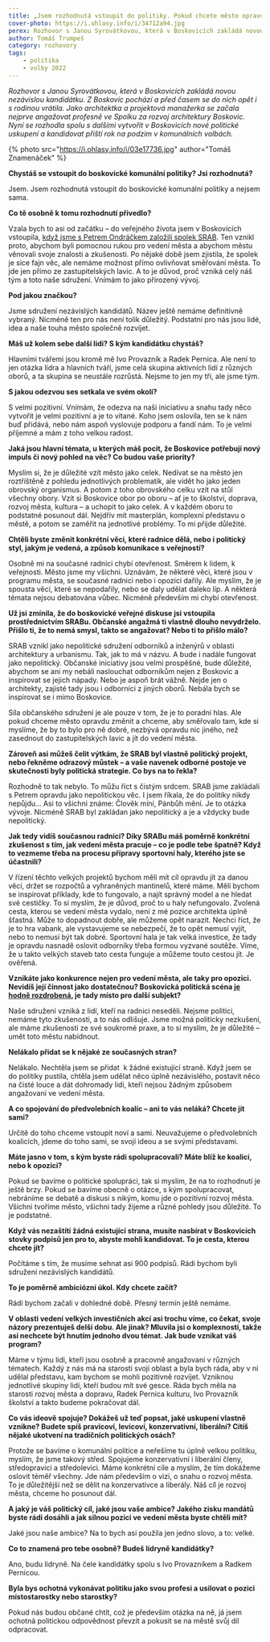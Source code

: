 ```yaml
---
title: „Jsem rozhodnutá vstoupit do politiky. Pokud chcete město opravdu změnit, nic jiného nezbývá.“
cover-photo: https://i.ohlasy.info/i/34712a94.jpg
perex: Rozhovor s Janou Syrovátkovou, která v Boskovicích zakládá novou nezávislou kandidátku.
author: Tomáš Trumpeš
category: rozhovory
tags:
    - politika
    - volby 2022
---
```


*Rozhovor s Janou Syrovátkovou, která v Boskovicích zakládá novou nezávislou kandidátku. Z Boskovic pochází a před časem se do nich opět i s rodinou vrátila. Jako architektka a projektová manažerka se začala nejprve angažovat profesně ve Spolku za rozvoj architektury Boskovic. Nyní se rozhodla spolu s dalšími vytvořit v Boskovicích nové politické uskupení a kandidovat příští rok na podzim v komunálních volbách.*

{% photo src="https://i.ohlasy.info/i/03e17736.jpg" author="Tomáš Znamenáček" %}

**Chystáš se vstoupit do boskovické komunální politiky? Jsi rozhodnutá?**

Jsem. Jsem rozhodnutá vstoupit do boskovické komunální politiky a nejsem sama.

**Co tě osobně k tomu rozhodnutí přivedlo?**

Vzala bych to asi od začátku – do veřejného života jsem v Boskovicích vstoupila, [když jsme s Petrem Ondráčkem založili spolek SRAB](https://ohlasy.info/clanky/2020/12/prichazi-srab.html). Ten vznikl proto, abychom byli pomocnou rukou pro vedení města a abychom městu věnovali svoje znalosti a zkušenosti. Po nějaké době jsem zjistila, že spolek je sice fajn věc, ale nemáme možnost přímo ovlivňovat směřování města. To jde jen přímo ze zastupitelských lavic. A to je důvod, proč vzniká celý náš tým a toto naše sdružení. Vnímám to jako přirozený vývoj.

**Pod jakou značkou?** 

Jsme sdružení nezávislých kandidátů. Název ještě nemáme definitivně vybraný. Nicméně ten pro nás není tolik důležitý. Podstatní pro nás jsou lidé, idea a naše touha město společně rozvíjet.

**Máš už kolem sebe další lidi? S kým kandidátku chystáš?**

Hlavními tvářemi jsou kromě mě Ivo Provazník a Radek Pernica. Ale není to jen otázka lídra a hlavních tváří, jsme celá skupina aktivních lidí z různých oborů, a ta skupina se neustále rozrůstá. Nejsme to jen my tři, ale jsme tým.

**S jakou odezvou ses setkala ve svém okolí?**

S velmi pozitivní. Vnímám, že odezva na naši iniciativu a snahu tady něco vytvořit je velmi pozitivní a je to vítané. Koho jsem oslovila, ten se k nám buď přidává, nebo nám aspoň vyslovuje podporu a fandí nám. To je velmi příjemné a mám z toho velkou radost.

**Jaká jsou hlavní témata, u kterých máš pocit, že Boskovice potřebují nový impuls či nový pohled na věc? Co budou vaše priority?**

Myslím si, že je důležité vzít město jako celek. Nedívat se na město jen roztříštěně z pohledu jednotlivých problematik, ale vidět ho jako jeden obrovský organismus. A potom z toho obrovského celku vzít na stůl všechny obory. Vzít si Boskovice obor po oboru – ať je to školství, doprava, rozvoj města, kultura – a uchopit to jako celek. A v každém oboru to podstatné posunout dál. Nejdřív mít masterplán, komplexní představu o městě, a potom se zaměřit na jednotlivé problémy. To mi přijde důležité.

**Chtěli byste změnit konkrétní věci, které radnice dělá, nebo i politický styl, jakým je vedená, a způsob komunikace s veřejností?**

Osobně mi na současné radnici chybí otevřenost. Směrem k lidem, k veřejnosti. Město jsme my všichni. Uznávám, že některé věci, které jsou v programu města, se současné radnici nebo i opozici dařily. Ale myslím, že je spousta věcí, které se nepodařily, nebo se daly udělat daleko líp. A některá témata nejsou debatována vůbec. Nicméně především mi chybí otevřenost.

**Už jsi zmínila, že do boskovické veřejné diskuse jsi vstoupila prostřednictvím SRABu. Občanské angažmá ti vlastně dlouho nevydrželo. Přišlo ti, že to nemá smysl, takto se angažovat? Nebo ti to přišlo málo?**

SRAB vznikl jako nepolitické sdružení odborníků a inženýrů v oblasti architektury a urbanismu. Tak, jak to má v názvu. A bude i nadále fungovat jako nepolitický. Občanské iniciativy jsou velmi prospěšné, bude důležité, abychom se ani my nebáli naslouchat odborníkům nejen z Boskovic a inspirovat se jejich nápady. Nebo je aspoň brát vážně. Nejde jen o architekty, zajisté tady jsou i odborníci z jiných oborů. Nebála bych se inspirovat se i mimo Boskovice. 

Síla občanského sdružení je ale pouze v tom, že je to poradní hlas. Ale pokud chceme město opravdu změnit a chceme, aby směřovalo tam, kde si myslíme, že by to bylo pro ně dobré, nezbývá opravdu nic jiného, než zasednout do zastupitelských lavic a jít do vedení města.

**Zároveň asi můžeš čelit výtkám, že SRAB byl vlastně politický projekt, nebo řekněme odrazový můstek – a vaše navenek odborné postoje ve skutečnosti byly politická strategie. Co bys na to řekla?**

Rozhodně to tak nebylo. To můžu říct s čistým srdcem. SRAB jsme zakládali s Petrem opravdu jako nepolitickou věc. I jsem říkala, že do politiky nikdy nepůjdu... Asi to všichni známe: Člověk míní, Pánbůh mění. Je to otázka vývoje. Nicméně SRAB byl zakládan jako nepolitický a je a vždycky bude nepolitický.

**Jak tedy vidíš současnou radnici? Díky SRABu máš poměrně konkrétní zkušenost s tím, jak vedení města pracuje – co je podle tebe špatně? Když to vezmeme třeba na procesu přípravy sportovní haly, kterého jste se účastnili?**

V řízení těchto velkých projektů bychom měli mít cíl opravdu jít za danou věcí, držet se rozpočtů a vyhraněných mantinelů, které máme. Měli bychom se inspirovat příklady, kde to fungovalo, a najít správný model a ne hledat své cestičky. To si myslím, že je důvod, proč to u haly nefungovalo. Zvolená cesta, kterou se vedení města vydalo, není z mé pozice architekta úplně šťastná. Může to dopadnout dobře, ale můžeme opět narazit. Nechci říct, že je to hra vabank, ale vystavujeme se nebezpečí, že to opět nemusí vyjít, nebo to nemusí být tak dobré. Sportovní hala je tak velká investice, že tady je opravdu nasnadě oslovit odborníky třeba formou vyzvané soutěže. Víme, že u takto velkých staveb tato cesta funguje a můžeme touto cestou jít. Je ověřená. 

**Vznikáte jako konkurence nejen pro vedení města, ale taky pro opozici. Nevidíš její činnost jako dostatečnou? Boskovická politická scéna [je hodně rozdrobená](https://ohlasy.info/clanky/2021/11/volby-koalice.html), je tady místo pro další subjekt?**

Naše sdružení vzniká z lidí, kteří na radnici neseděli. Nejsme politici, nemáme tyto zkušenosti, a to nás odlišuje. Jsme možná politicky nezkušení, ale máme zkušenosti ze své soukromé praxe, a to si myslím, že je důležité – umět toto městu nabídnout.

**Nelákalo přidat se k nějaké ze současných stran?**

Nelákalo. Nechtěla jsem se přidat  k žádné existující straně. Když jsem se do politiky pustila, chtěla jsem udělat něco úplně nezávislého, postavit něco na čisté louce a dát dohromady lidi, kteří nejsou žádným způsobem angažovaní ve vedení města.

**A co spojování do předvolebních koalic – ani to vás neláká? Chcete jít sami?**

Určitě do toho chceme vstoupit noví a sami. Neuvažujeme o předvolebních koalicích, jdeme do toho sami, se svojí ideou a se svými představami.

**Máte jasno v tom, s kým byste rádi spolupracovali? Máte blíž ke koalici, nebo k opozici?**

Pokud se bavíme o politické spolupráci, tak si myslím, že na to rozhodnutí je ještě brzy. Pokud se bavíme obecně o otázce, s kým spolupracovat, nebráníme se debatě a diskusi s nikým, komu jde o pozitivní rozvoj města. Všichni tvoříme město, všichni tady žijeme a různé pohledy jsou důležité. To je podstatné.

**Když vás nezaštítí žádná existující strana, musíte nasbírat v Boskovicích stovky podpisů jen pro to, abyste mohli kandidovat. To je cesta, kterou chcete jít?**

Počítáme s tím, že musíme sehnat asi 900 podpisů. Rádi bychom byli sdružení nezávislých kandidátů.

**To je poměrně ambiciózní úkol. Kdy chcete začít?**

Rádi bychom začali v dohledné době. Přesný termín ještě nemáme.

**V oblasti vedení velkých investičních akcí asi trochu víme, co čekat, svoje názory prezentuješ delší dobu. Ale jinak? Mluvila jsi o komplexnosti, takže asi nechcete být hnutím jednoho dvou témat. Jak bude vznikat váš program?** 

Máme v týmu lidi, kteří jsou osobně a pracovně angažovaní v různých tématech. Každý z nás má na starosti svoji oblast a byla bych ráda, aby v ní udělal představu, kam bychom se mohli pozitivně rozvíjet. Vzniknou jednotlivé skupiny lidí, kteří budou mít své gesce. Ráda bych měla na starosti rozvoj města a dopravu, Radek Pernica kulturu, Ivo Provazník školství a takto budeme pokračovat dál.

**Co vás ideově spojuje? Dokážeš už teď popsat, jaké uskupení vlastně vznikne? Budete spíš pravicoví, levicoví, konzervativní, liberální? Cítíš nějaké ukotvení na tradičních politických osách?**

Protože se bavíme o komunální politice a neřešíme tu úplně velkou politiku, myslím, že jsme takový střed. Spojujeme konzervativní i liberální členy, středopravici a středolevici. Máme konkrétní cíle a myslím, že tím dokážeme oslovit téměř všechny. Jde nám především o vizi, o snahu o rozvoj města. To je důležitější než se dělit na konzervativce a liberály. Náš cíl je rozvoj města, chceme ho posunout dál.

**A jaký je váš politický cíl, jaké jsou vaše ambice? Jakého zisku mandátů byste rádi dosáhli a jak silnou pozici ve vedení města byste chtěli mít?**

Jaké jsou naše ambice? Na to bych asi použila jen jedno slovo, a to: velké.

**Co to znamená pro tebe osobně? Budeš lídryně kandidátky?** 

Ano, budu lídryně. Na čele kandidátky spolu s Ivo Provazníkem a Radkem Pernicou.

**Byla bys ochotná vykonávat politiku jako svou profesi a usilovat o pozici místostarostky nebo starostky?**

Pokud nás budou občané chtít, což je především otázka na ně, já jsem ochotná politickou odpovědnost převzít a pokusit se na městě svůj díl odpracovat.